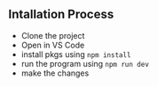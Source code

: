 ## Intallation Process

- Clone the project
- Open in VS Code
- install pkgs using `npm install`
- run the program using `npm run dev`
- make the changes
